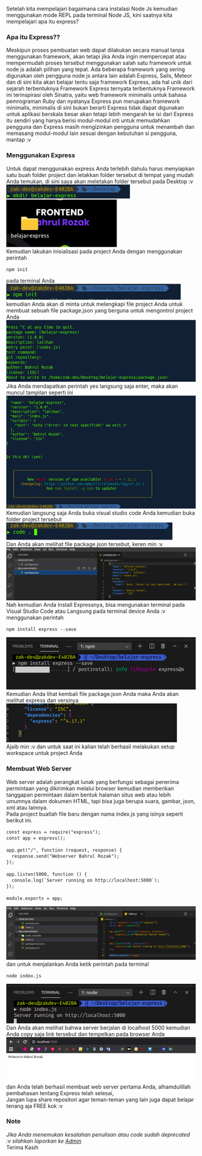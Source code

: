 Setelah kita mempelajari bagaimana cara instalasi Node Js kemudian menggunakan mode REPL pada terminal Node JS, kini saatnya kita mempelajari apa itu express?

### Apa itu Express??

Meskipun proses pembuatan web dapat dilakukan secara manual tanpa menggunakan framework, akan tetapi jika Anda ingin mempercepat atau mempermudah proses tersebut menggunakan salah satu framework untuk node js adalah pilihan yang tepat. Ada beberapa framework yang sering digunakan oleh pengguna node js antara lain adalah Express, Sails, Meteor dan di sini kita akan belajar tentu saja framework Express, ada hal unik dari sejarah terbentuknya Framework Express ternyata terbentuknya Framework ini terinspirasi oleh Sinatra, yaitu web framework minimalis untuk bahasa pemrograman Ruby dan nyatanya Express pun merupakan framework minimalis, minimalis di sini bukan berarti Express tidak dapat digunakan untuk aplikasi berskala besar akan tetapi lebih mengarah ke isi dari Express itu sendiri yang hanya berisi modul-modul inti untuk memudahkan pengguna dan Express masih mengizinkan pengguna untuk menambah dan memasang modul-modul lain sesuai dengan kebutuhan si pengguna, mantap :v

### Menggunakan Express

Untuk dapat menggunakan express Anda terlebih dahulu harus menyiapkan satu buah folder project dan letakkan folder tersebut di tempat yang mudah Anda temukan, di sini saya akan meletakan folder tersebut pada Desktop :v <br>
![](https://github.com/Bahrul-Rozak/Belajar-Node-JS/blob/main/02_Mengenal_Express/image/mkdir.png) <br>
![](https://github.com/Bahrul-Rozak/Belajar-Node-JS/blob/main/02_Mengenal_Express/image/projectfolder.png) <br>
Kemudian lakukan inisialisasi pada project Anda dengan menggunakan perintah <br>

```
npm init
```

pada terminal Anda <br>
![](https://github.com/Bahrul-Rozak/Belajar-Node-JS/blob/main/02_Mengenal_Express/image/initial.png)<br>
kemudian Anda akan di minta untuk melengkapi file project Anda untuk membuat sebuah file package.json yang berguna untuk mengontrol project Anda <br>
![](https://github.com/Bahrul-Rozak/Belajar-Node-JS/blob/main/02_Mengenal_Express/image/inputdata.png) <br>
Jika Anda mendapatkan perintah yes langsung saja enter, maka akan muncul tampilan seperti ini <br>
![](https://github.com/Bahrul-Rozak/Belajar-Node-JS/blob/main/02_Mengenal_Express/image/enter.png) <br>
Kemudian langsung saja Anda buka visual studio code Anda kemudian buka folder project tersebut <br>
![](https://github.com/Bahrul-Rozak/Belajar-Node-JS/blob/main/02_Mengenal_Express/image/openvscode.png) <br>
Dan Anda akan melihat file package.json tersebut, keren min :v <br>
![](https://github.com/Bahrul-Rozak/Belajar-Node-JS/blob/main/02_Mengenal_Express/image/filejson.png) <br>
Nah kemudian Anda Install Expressnya, bisa mengunakan terminal pada Visual Studio Code atau Langsung pada terminal device Anda :v <br>
menggunakan perintah <br>

```
npm install express --save
```

![](https://github.com/Bahrul-Rozak/Belajar-Node-JS/blob/main/02_Mengenal_Express/image/installexpress.png) <br>
Kemudian Anda lihat kembali file package.json Anda maka Anda akan melihat express dan versinya <br>
![](https://github.com/Bahrul-Rozak/Belajar-Node-JS/blob/main/02_Mengenal_Express/image/valid.png) <br>
Ajaib min :v dan untuk saat ini kalian telah berhasil melakukan setup workspace untuk project Anda

### Membuat Web Server

Web server adalah perangkat lunak yang berfungsi sebagai penerima permintaan yang dikirimkan melalui browser kemudian memberikan tanggapan permintaan dalam bentuk halaman situs web atau lebih umumnya dalam dokumen HTML, tapi bisa juga berupa suara, gambar, json, xml atau lainnya.
<br>
Pada project buatlah file baru dengan nama index.js yang isinya seperti berikut ini.

```
const express = require("express");
const app = express();

app.get("/", function (request, response) {
  response.send("Webserver Bahrul Rozak");
});

app.listen(5000, function () {
  console.log(`Server running on http://localhost:5000`);
});

module.exports = app;
```

![](https://github.com/Bahrul-Rozak/Belajar-Node-JS/blob/main/02_Mengenal_Express/image/webserver.png) <br>
dan untuk menjalankan Anda ketik perintah pada terminal <br>

```
node index.js
```

![](https://github.com/Bahrul-Rozak/Belajar-Node-JS/blob/main/02_Mengenal_Express/image/runserver.png)<br>
Dan Anda akan melihat bahwa server berjalan di localhost 5000 kemudian Anda copy saja link tersebut dan tempelkan pada browser Anda <br>
![](https://github.com/Bahrul-Rozak/Belajar-Node-JS/blob/main/02_Mengenal_Express/image/result.png) <br>
dan Anda telah berhasil membuat web server pertama Anda, alhamdulillah pembahasan tentang Express telah selesai, <br>
Jangan lupa share repositori agar teman-teman yang lain juga dapat belajar tenang aja FREE kok :v 

 ### Note

   _Jika Anda menemukan kesalahan penulisan atau code sudah deprecated :v silahkan laporkan ke [Admin](https://t.me/zakcodes)_<br>
   Terima Kasih
